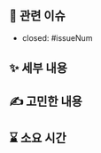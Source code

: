 <!--
PR 이름 컨벤션
~~(#issueNum)
-->

##  📌 관련 이슈

- closed: #issueNum

## ✨ 세부 내용

<!-- 수정/추가한 내용을 적어주세요. -->

## ✍️ 고민한 내용

<!-- 해당 PR중 고민한 내용이 있으면 적어주세요. -->

## ⌛ 소요 시간
